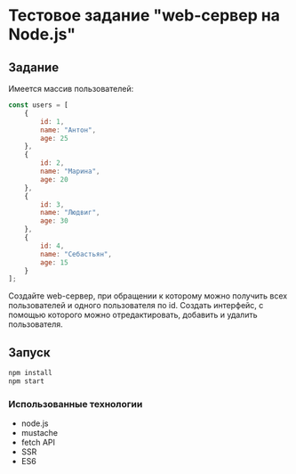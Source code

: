 # Тестовое задание "web-сервер на Node.js"

## Задание

Имеется массив пользователей:
```JavaScript
const users = [
    {
        id: 1,
        name: "Антон",
        age: 25
    },
    {
        id: 2,
        name: "Марина",
        age: 20
    },
    {
        id: 3,
        name: "Людвиг",
        age: 30
    },
    {
        id: 4,
        name: "Себастьян",
        age: 15
    }
];
```
Создайте web-сервер, при обращении к которому можно получить всех пользователей и одного пользователя по id.
Создать интерфейс, с помощью которого можно отредактировать, добавить и удалить пользователя.


## Запуск

```bash
npm install
npm start
```

### Использованные технологии

* node.js
* mustache
* fetch API
* SSR
* ES6
